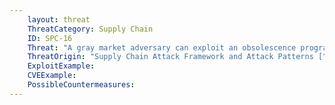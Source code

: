 ```yaml
---
    layout: threat
    ThreatCategory: Supply Chain
    ID: SPC-16
    Threat: "A gray market adversary can exploit an obsolescence program to introduce replacement hardware with malware incorporated."
    ThreatOrigin: "Supply Chain Attack Framework and Attack Patterns [^142]"
    ExploitExample:
    CVEExample:
    PossibleCountermeasures:
---
```


